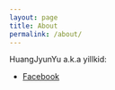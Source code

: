 ```yaml
---
layout: page
title: About
permalink: /about/
---
```

HuangJyunYu a.k.a yillkid:
* [Facebook](http://www.facebook.com/yillkid)


[jekyll-organization]: https://github.com/jekyll
